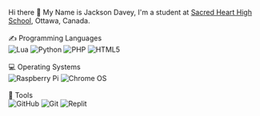 Hi there 👋
My Name is Jackson Davey, I'm a student at <a href=https://shh.ocsb.ca/>Sacred Heart High School</a>, Ottawa, Canada.
<br>
<br>
✍ Programming Languages
<br>
![Lua](https://img.shields.io/badge/lua-%232C2D72.svg?style=for-the-badge&logo=lua&logoColor=white) ![Python](https://img.shields.io/badge/python-3670A0?style=for-the-badge&logo=python&logoColor=ffdd54) ![PHP](https://img.shields.io/badge/php-%23777BB4.svg?style=for-the-badge&logo=php&logoColor=white) ![HTML5](https://img.shields.io/badge/html5-%23E34F26.svg?style=for-the-badge&logo=html5&logoColor=white)
<br>
<br>
💻 Operating Systems
<br>
![Raspberry Pi](https://img.shields.io/badge/-RaspberryPi-C51A4A?style=for-the-badge&logo=Raspberry-Pi) ![Chrome OS](https://img.shields.io/badge/chrome%20os-3d89fc?style=for-the-badge&logo=google%20chrome&logoColor=white)
<br>
<br>
🔧 Tools
<br>
![GitHub](https://img.shields.io/badge/github-%23121011.svg?style=for-the-badge&logo=github&logoColor=white) ![Git](https://img.shields.io/badge/git-%23F05033.svg?style=for-the-badge&logo=git&logoColor=white) ![Replit](https://img.shields.io/badge/Replit-DD1200?style=for-the-badge&logo=Replit&logoColor=white)
